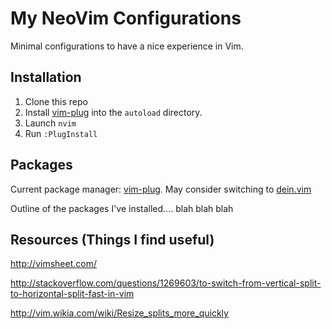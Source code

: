 # My NeoVim Configurations

Minimal configurations to have a nice experience in Vim.

## Installation

1. Clone this repo
2. Install [vim-plug](https://github.com/junegunn/vim-plug) into the `autoload` directory.
3. Launch `nvim`
4. Run `:PlugInstall`

## Packages

Current package manager: [vim-plug](https://github.com/junegunn/vim-plug).
May consider switching to [dein.vim](https://github.com/Shougo/dein.vim)

Outline of the packages I've installed....
blah blah blah

## Resources (Things I find useful)
http://vimsheet.com/

http://stackoverflow.com/questions/1269603/to-switch-from-vertical-split-to-horizontal-split-fast-in-vim

http://vim.wikia.com/wiki/Resize_splits_more_quickly
